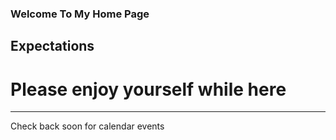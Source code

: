 ### Welcome To My Home Page
## Expectations

# Please enjoy yourself while here


---
Check back soon for calendar events

  


  
